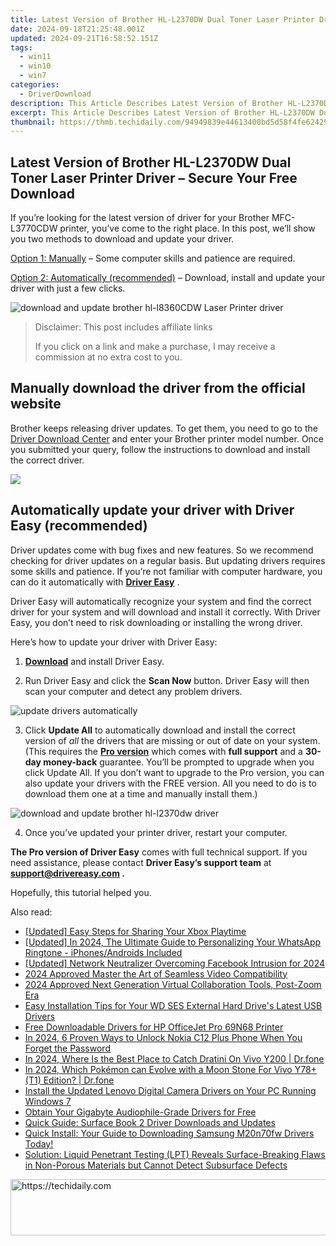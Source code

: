 ```yaml
---
title: Latest Version of Brother HL-L2370DW Dual Toner Laser Printer Driver – Secure Your Free Download
date: 2024-09-18T21:25:48.001Z
updated: 2024-09-21T16:58:52.151Z
tags:
  - win11
  - win10
  - win7
categories:
  - DriverDownload
description: This Article Describes Latest Version of Brother HL-L2370DW Dual Toner Laser Printer Driver – Secure Your Free Download
excerpt: This Article Describes Latest Version of Brother HL-L2370DW Dual Toner Laser Printer Driver – Secure Your Free Download
thumbnail: https://thmb.techidaily.com/94949839e44613400bd5d58f4fe6242909222f90165f20a133ed7c6cab443aea.png
---
```


## Latest Version of Brother HL-L2370DW Dual Toner Laser Printer Driver – Secure Your Free Download

If you’re looking for the latest version of driver for your Brother MFC-L3770CDW printer, you’ve come to the right place. In this post, we’ll show you two methods to download and update your driver.

[Option 1: Manually](https://tools.techidaily.com/drivereasy/download/) – Some computer skills and patience are required.

[Option 2: Automatically (recommended)](https://www.drivereasy.com/knowledge/download-brother-hl-l2370dw-printer-driver/#option2) – Download, install and update your driver with just a few clicks.

![download and update brother hl-l8360CDW Laser Printer driver](https://images.drivereasy.com/wp-content/uploads/2021/01/brother-printer-featured-image-1200x1200.jpg)

>  Disclaimer: This post includes affiliate links
>
>  If you click on a link and make a purchase, I may receive a commission at no extra cost to you.
>

## Manually download the driver from the official website

 Brother keeps releasing driver updates. To get them, you need to go to the [Driver Download Center](https://www.brother-usa.com/brother-support/driver-downloads) and enter your Brother printer model number. Once you submitted your query, follow the instructions to download and install the correct driver.

![](https://images.drivereasy.com/wp-content/uploads/2021/01/brother-printer-driver-update.png)

## Automatically update your driver with Driver Easy (recommended)

 Driver updates come with bug fixes and new features. So we recommend checking for driver updates on a regular basis. But updating drivers requires some skills and patience. If you’re not familiar with computer hardware, you can do it automatically with **[Driver Easy](https://tools.techidaily.com/drivereasy/download/)**  .

 Driver Easy will automatically recognize your system and find the correct driver for your system and will download and install it correctly. With Driver Easy, you don’t need to risk downloading or installing the wrong driver.

Here’s how to update your driver with Driver Easy:

 1) **[Download](https://tools.techidaily.com/drivereasy/download/)**  and install Driver Easy.

 2) Run Driver Easy and click the **Scan Now** button. Driver Easy will then scan your computer and detect any problem drivers.

![update drivers automatically](https://images.drivereasy.com/wp-content/uploads/2020/09/scan-now-driver-easy-1.png)

 3) Click **Update All** to automatically download and install the correct version of _all_ the drivers that are missing or out of date on your system.  
 (This requires the **[Pro version](https://tools.techidaily.com/drivereasy/download/)**  which comes with **full support**  and a **30-day money-back**  guarantee. You’ll be prompted to upgrade when you click Update All. If you don’t want to upgrade to the Pro version, you can also update your drivers with the FREE version. All you need to do is to download them one at a time and manually install them.)

![download and update brother hl-l2370dw driver](https://images.drivereasy.com/wp-content/uploads/2021/04/2370DW-1200x903.png)

4) Once you’ve updated your printer driver, restart your computer.

**The Pro version of Driver Easy** comes with full technical support. If you need assistance, please contact **Driver Easy’s support team** at **[support@drivereasy.com](https://tools.techidaily.com/drivereasy/download/) .**

Hopefully, this tutorial helped you.

<ins class="adsbygoogle"
     style="display:block"
     data-ad-format="autorelaxed"
     data-ad-client="ca-pub-7571918770474297"
     data-ad-slot="1223367746"></ins>

<ins class="adsbygoogle"
     style="display:block"
     data-ad-client="ca-pub-7571918770474297"
     data-ad-slot="8358498916"
     data-ad-format="auto"
     data-full-width-responsive="true"></ins>

<span class="atpl-alsoreadstyle">Also read:</span>
<div><ul>
<li><a href="https://desktop-recording.techidaily.com/updated-easy-steps-for-sharing-your-xbox-playtime/"><u>[Updated] Easy Steps for Sharing Your Xbox Playtime</u></a></li>
<li><a href="https://fox-links.techidaily.com/updated-in-2024-the-ultimate-guide-to-personalizing-your-whatsapp-ringtone-iphonesandroids-included/"><u>[Updated] In 2024, The Ultimate Guide to Personalizing Your WhatsApp Ringtone - iPhones/Androids Included</u></a></li>
<li><a href="https://facebook-videos.techidaily.com/updated-network-neutralizer-overcoming-facebook-intrusion-for-2024/"><u>[Updated] Network Neutralizer Overcoming Facebook Intrusion for 2024</u></a></li>
<li><a href="https://screen-activity-recording.techidaily.com/2024-approved-master-the-art-of-seamless-video-compatibility/"><u>2024 Approved Master the Art of Seamless Video Compatibility</u></a></li>
<li><a href="https://remote-screen-capture.techidaily.com/2024-approved-next-generation-virtual-collaboration-tools-post-zoom-era/"><u>2024 Approved Next Generation Virtual Collaboration Tools, Post-Zoom Era</u></a></li>
<li><a href="https://win-amazing.techidaily.com/easy-installation-tips-for-your-wd-ses-external-hard-drives-latest-usb-drivers/"><u>Easy Installation Tips for Your WD SES External Hard Drive's Latest USB Drivers</u></a></li>
<li><a href="https://win-amazing.techidaily.com/free-downloadable-drivers-for-hp-officejet-pro-69n68-printer/"><u>Free Downloadable Drivers for HP OfficeJet Pro 69N68 Printer</u></a></li>
<li><a href="https://easy-unlock-android.techidaily.com/in-2024-6-proven-ways-to-unlock-nokia-c12-plus-phone-when-you-forget-the-password-by-drfone-android/"><u>In 2024, 6 Proven Ways to Unlock Nokia C12 Plus Phone When You Forget the Password</u></a></li>
<li><a href="https://change-location.techidaily.com/in-2024-where-is-the-best-place-to-catch-dratini-on-vivo-y200-drfone-by-drfone-virtual-android/"><u>In 2024, Where Is the Best Place to Catch Dratini On Vivo Y200 | Dr.fone</u></a></li>
<li><a href="https://change-location.techidaily.com/in-2024-which-pokemon-can-evolve-with-a-moon-stone-for-vivo-y78plus-t1-edition-drfone-by-drfone-virtual-android/"><u>In 2024, Which Pokémon can Evolve with a Moon Stone For Vivo Y78+ (T1) Edition? | Dr.fone</u></a></li>
<li><a href="https://win-amazing.techidaily.com/install-the-updated-lenovo-digital-camera-drivers-on-your-pc-running-windows-7/"><u>Install the Updated Lenovo Digital Camera Drivers on Your PC Running Windows 7</u></a></li>
<li><a href="https://win-amazing.techidaily.com/obtain-your-gigabyte-audiophile-grade-drivers-for-free/"><u>Obtain Your Gigabyte Audiophile-Grade Drivers for Free</u></a></li>
<li><a href="https://win-amazing.techidaily.com/quick-guide-surface-book-2-driver-downloads-and-updates/"><u>Quick Guide: Surface Book 2 Driver Downloads and Updates</u></a></li>
<li><a href="https://win-amazing.techidaily.com/quick-install-your-guide-to-downloading-samsung-m20n70fw-drivers-today/"><u>Quick Install: Your Guide to Downloading Samsung M20n70fw Drivers Today!</u></a></li>
<li><a href="https://win-amazing.techidaily.com/1722965963152-solution-liquid-penetrant-testing-lpt-reveals-surface-breaking-flaws-in-non-porous-materials-but-cannot-detect-subsurface-defects/"><u>Solution: Liquid Penetrant Testing (LPT) Reveals Surface-Breaking Flaws in Non-Porous Materials but Cannot Detect Subsurface Defects</u></a></li>
</ul></div>

<!-- affiliate ads begin -->
<a href="https://appsumo.8odi.net/c/5597632/2151884/7443" target="_top" id="2151884">
  <img src="//a.impactradius-go.com/display-ad/7443-2151884" border="0" alt="https://techidaily.com" width="728" height="90"/>
</a>
<img height="0" width="0" src="https://appsumo.8odi.net/i/5597632/2151884/7443" style="position:absolute;visibility:hidden;" border="0" />
<!-- affiliate ads end -->

